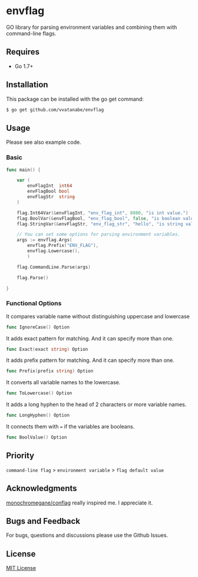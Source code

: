 # envflag
GO library for parsing environment variables and combining them with command-line flags.

## Requires

* Go 1.7+

## Installation

This package can be installed with the go get command:

``` sh
$ go get github.com/vvatanabe/envflag
```

## Usage

Please see also example code.

### Basic
``` go
func main() {

	var (
		envFlagInt  int64
		envFlagBool bool
		envFlagStr  string
	)

	flag.Int64Var(&envFlagInt, "env_flag_int", 8080, "is int value.")
	flag.BoolVar(&envFlagBool, "env_flag_bool", false, "is boolean value.")
	flag.StringVar(&envFlagStr, "env_flag_str", "hello", "is string value.")

	// You can set some options for parsing environment variables.
	args := envflag.Args(
		envflag.Prefix("ENV_FLAG"),
		envflag.Lowercase(),
		)

	flag.CommandLine.Parse(args)

	flag.Parse()

}
```

### Functional Options

It compares variable name without distinguishing uppercase and lowercase
``` go
func IgnoreCase() Option
```

It adds exact pattern for matching. And it can specify more than one.
``` go
func Exact(exact string) Option
```

It adds prefix pattern for matching. And it can specify more than one.
``` go
func Prefix(prefix string) Option
```

It converts all variable names to the lowercase.
``` go
func ToLowercase() Option
```

It adds a long hyphen to the head of 2 characters or more variable names.
``` go
func LongHyphen() Option
```

It connects them with `=` if the variables are booleans.
``` go
func BoolValue() Option
```

## Priority

`command-line flag` > `environment variable` > `flag default value`

## Acknowledgments
[monochromegane/conflag](https://github.com/monochromegane/conflag) really inspired me. I appreciate it.

## Bugs and Feedback

For bugs, questions and discussions please use the Github Issues.

## License

[MIT License](http://www.opensource.org/licenses/mit-license.php)